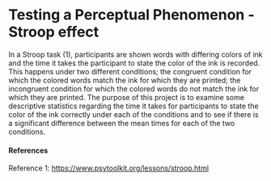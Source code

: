 # Testing a Perceptual Phenomenon - Stroop effect

In a Stroop task (1), participants are shown words with differing colors of ink and the time it takes the participant to state the color of the ink is recorded.  This happens under two different conditions;  the congruent condition for which the colored words match the ink for which they are printed;  the incongruent condition for which the colored words do not match the ink for which they are printed.  The purpose of this project is to examine some descriptive statistics regarding the time it takes for participants to state the color of the ink correctly under each of the conditions and to see if there is a significant difference between the mean times for each of the two conditions.






####                       **References**
Reference 1: https://www.psytoolkit.org/lessons/stroop.html
